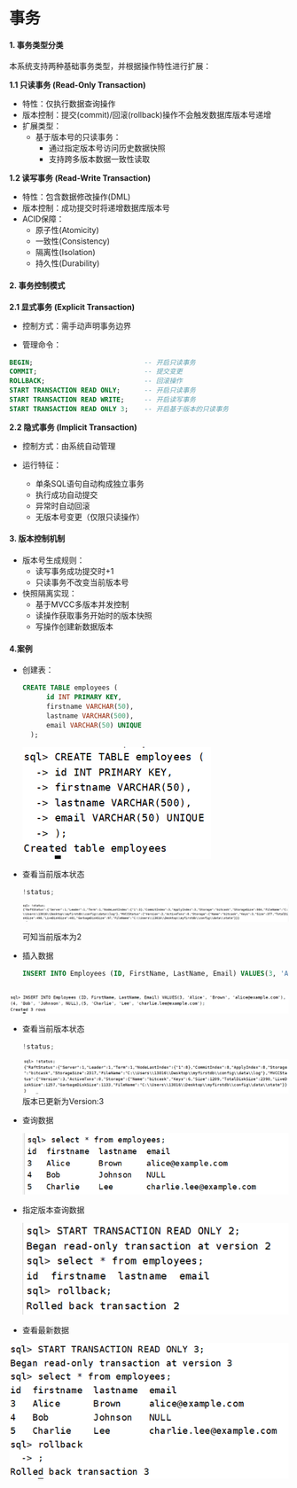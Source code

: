 # 事务

#### 1. 事务类型分类

本系统支持两种基础事务类型，并根据操作特性进行扩展：

**1.1 只读事务 (Read-Only Transaction)**

- 特性：仅执行数据查询操作
- 版本控制：提交(commit)/回滚(rollback)操作不会触发数据库版本号递增
- 扩展类型：
  - 基于版本号的只读事务：
    - 通过指定版本号访问历史数据快照
    - 支持跨多版本数据一致性读取

**1.2 读写事务 (Read-Write Transaction)**

- 特性：包含数据修改操作(DML)
- 版本控制：成功提交时将递增数据库版本号
- ACID保障：
  - 原子性(Atomicity)
  - 一致性(Consistency)
  - 隔离性(Isolation)
  - 持久性(Durability)

#### 2. 事务控制模式

**2.1 显式事务 (Explicit Transaction)**

- 控制方式：需手动声明事务边界

- 管理命令：

```sql
BEGIN;                            -- 开启只读事务
COMMIT;                           -- 提交变更
ROLLBACK;                         -- 回滚操作
START TRANSACTION READ ONLY;      -- 开启只读事务
START TRANSACTION READ WRITE;     -- 开启读写事务
START TRANSACTION READ ONLY 3;    -- 开启基于版本的只读事务
```

**2.2 隐式事务 (Implicit Transaction)**

- 控制方式：由系统自动管理

- 运行特征：

  - 单条SQL语句自动构成独立事务
  - 执行成功自动提交
  - 异常时自动回滚
  - 无版本号变更（仅限只读操作）

#### 3. 版本控制机制

- 版本号生成规则：
  - 读写事务成功提交时+1
  - 只读事务不改变当前版本号
- 快照隔离实现：
  - 基于MVCC多版本并发控制
  - 读操作获取事务开始时的版本快照
  - 写操作创建新数据版本

#### 4.案例

- 创建表：

  ```sql
  CREATE TABLE employees (
  		id INT PRIMARY KEY,
  		firstname VARCHAR(50),
  		lastname VARCHAR(500),
  		email VARCHAR(50) UNIQUE
  	);
  ```

  ![image-20250428213704560](./create.png)

- 查看当前版本状态

  ```go
  !status;
  ```

  ![image-20250428215031845](./status.png)

  可知当前版本为2

- 插入数据

  ```sql
  INSERT INTO Employees (ID, FirstName, LastName, Email) VALUES(3, 'Alice', 'Brown', 'alice@example.com'), (4, 'Bob', 'Johnson', NULL),	(5, 'Charlie', 'Lee', 'charlie.lee@example.com');
  ```

​	![image-20250428215510886](./insert.png)

- 查看当前版本状态

  ```go
  !status;
  ```

  ![image-20250428215649972](./status2.png)版本已更新为Version:3

- 查询数据

  ![image-20250428215810958](./select.png)

- 指定版本查询数据

  ![image-20250428215932300](./asofSelect.png)

- 查看最新数据

![image-20250428220029183](./asofSelect2.png)

